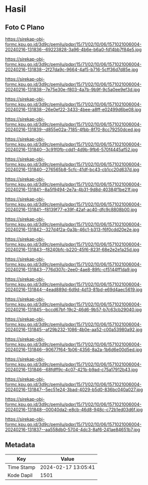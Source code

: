 # Hasil

## Foto C Plano

https://sirekap-obj-formc.kpu.go.id/3d9c/pemilu/pdpr/15/71/02/10/06/1571021006004-20240216-131836--69223828-3a96-4b6e-b6a0-fd14bb7f84e5.jpg

https://sirekap-obj-formc.kpu.go.id/3d9c/pemilu/pdpr/15/71/02/10/06/1571021006004-20240216-131838--2f27da9c-9664-4af5-b716-5cff36d7d85e.jpg

https://sirekap-obj-formc.kpu.go.id/3d9c/pemilu/pdpr/15/71/02/10/06/1571021006004-20240216-131838--7e75e30e-f803-4a7b-9b9f-9c5a0ee9ef3d.jpg

https://sirekap-obj-formc.kpu.go.id/3d9c/pemilu/pdpr/15/71/02/10/06/1571021006004-20240216-131838--26e0ef22-3433-4bee-a8ff-e02499d6be08.jpg

https://sirekap-obj-formc.kpu.go.id/3d9c/pemilu/pdpr/15/71/02/10/06/1571021006004-20240216-131839--d855e02a-7185-4fbb-8f70-8cc79250dced.jpg

https://sirekap-obj-formc.kpu.go.id/3d9c/pemilu/pdpr/15/71/02/10/06/1571021006004-20240216-131840--3c91f0fb-cdd1-4d9b-9fb6-570f4445af52.jpg

https://sirekap-obj-formc.kpu.go.id/3d9c/pemilu/pdpr/15/71/02/10/06/1571021006004-20240216-131840--276565b8-5cfc-41df-bc43-cb1cc20d637d.jpg

https://sirekap-obj-formc.kpu.go.id/3d9c/pemilu/pdpr/15/71/02/10/06/1571021006004-20240216-131841--8a5f9494-2e7a-4b31-9d8d-40384f1be21f.jpg

https://sirekap-obj-formc.kpu.go.id/3d9c/pemilu/pdpr/15/71/02/10/06/1571021006004-20240216-131841--f8139f77-e39f-42af-ac40-dfc9c8808b00.jpg

https://sirekap-obj-formc.kpu.go.id/3d9c/pemilu/pdpr/15/71/02/10/06/1571021006004-20240216-131842--327d4f2a-0a3b-46c1-b313-f6f0cdd20e2e.jpg

https://sirekap-obj-formc.kpu.go.id/3d9c/pemilu/pdpr/15/71/02/10/06/1571021006004-20240216-131843--f8240bfc-b220-45f6-823f-68e2e2e1a25d.jpg

https://sirekap-obj-formc.kpu.go.id/3d9c/pemilu/pdpr/15/71/02/10/06/1571021006004-20240216-131843--776d307c-2ee0-4ae8-89fc-cf5144ff1da9.jpg

https://sirekap-obj-formc.kpu.go.id/3d9c/pemilu/pdpr/15/71/02/10/06/1571021006004-20240216-131844--4ead889d-6d9d-4d13-81bd-e69d4aec5619.jpg

https://sirekap-obj-formc.kpu.go.id/3d9c/pemilu/pdpr/15/71/02/10/06/1571021006004-20240216-131845--bccd67bf-19c2-46d6-9b57-b7c63cb29040.jpg

https://sirekap-obj-formc.kpu.go.id/3d9c/pemilu/pdpr/15/71/02/10/06/1571021006004-20240216-131845--af29b232-1086-4b0e-aa52-c00a53980a92.jpg

https://sirekap-obj-formc.kpu.go.id/3d9c/pemilu/pdpr/15/71/02/10/06/1571021006004-20240216-131846--90677f64-1b06-4356-8a2a-1b6d6e00d5ed.jpg

https://sirekap-obj-formc.kpu.go.id/3d9c/pemilu/pdpr/15/71/02/10/06/1571021006004-20240216-131846--68fdff9c-4c07-421b-b9ad-c75a17912b43.jpg

https://sirekap-obj-formc.kpu.go.id/3d9c/pemilu/pdpr/15/71/02/10/06/1571021006004-20240216-131847--5ec51e24-3bad-4029-b5d0-836bc040a027.jpg

https://sirekap-obj-formc.kpu.go.id/3d9c/pemilu/pdpr/15/71/02/10/06/1571021006004-20240216-131848--00040da2-e8cb-46d8-948c-c72b1ed03d6f.jpg

https://sirekap-obj-formc.kpu.go.id/3d9c/pemilu/pdpr/15/71/02/10/06/1571021006004-20240216-131837--aa558db0-5704-4dc3-8af6-241ae84651b7.jpg


## Metadata

| Key        | Value               |
| ---------- | ------------------- |
| Time Stamp | 2024-02-17 13:05:41 |
| Kode Dapil | 1501                |



